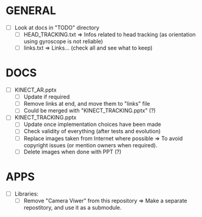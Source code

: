 
# GENERAL
- [ ] Look at docs in "TODO" directory
    - [ ] HEAD_TRACKING.txt
        => Infos related to head tracking (as orientation using gyroscope is not reliable)
    - [ ] links.txt
        => Links... (check all and see what to keep)

# DOCS
- [ ] KINECT_AR.pptx
    - [ ] Update if required
	- [ ] Remove links at end, and move them to "links" file
    - [ ] Could be merged with "KINECT_TRACKING.pptx" (?)
- [ ] KINECT_TRACKING.pptx
    - [ ] Update once implementation choices have been made
    - [ ] Check validity of everything (after tests and evolution)
    - [ ] Replace images taken from Internet where possible
        => To avoid copyright issues (or mention owners when required).
    - [ ] Delete images when done with PPT (?)

# APPS
- [ ] Libraries:
  - [ ] Remove "Camera Viwer" from this repository
    => Make a separate repostitory, and use it as a submodule.
